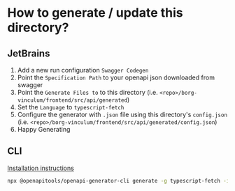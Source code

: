 # How to generate / update this directory?

## JetBrains

1. Add a new run configuration `Swagger Codegen`
2. Point the `Specification Path` to your openapi json downloaded from swagger
3. Point the `Generate Files to` to this directory (i.e. `<repo>/borg-vinculum/frontend/src/api/generated`)
4. Set the `Language` to `typescript-fetch`
5. Configure the generator with `.json` file using this directory's `config.json` (i.e. `<repo>/borg-vinculum/frontend/src/api/generated/config.json`)
6. Happy Generating

## CLI

[Installation instructions](https://openapi-generator.tech/docs/installation)

```bash
npx @openapitools/openapi-generator-cli generate -g typescript-fetch -i <openapi.json> -o <generated/> -c <config.json>
```